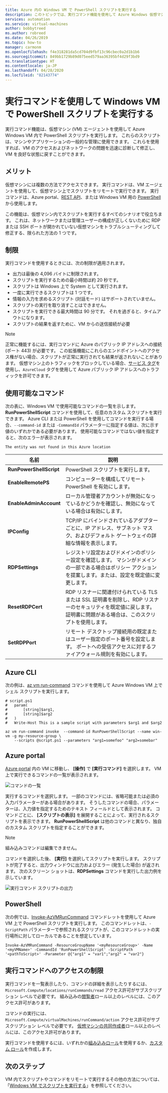```yaml
---
title: Azure 内の Windows VM で PowerShell スクリプトを実行する
description: このトピックでは、実行コマンド機能を使用して Azure Windows 仮想マシン内で PowerShell スクリプトを実行する方法について説明します
services: automation
ms.service: virtual-machines
author: bobbytreed
ms.author: robreed
ms.date: 04/26/2019
ms.topic: how-to
manager: carmonm
ms.openlocfilehash: f4e318281da5cd704d9fbf13c96cbec0a2d1b1b6
ms.sourcegitcommit: 849bb1729b89d075eed579aa36395bf4d29f3bd9
ms.translationtype: HT
ms.contentlocale: ja-JP
ms.lasthandoff: 04/28/2020
ms.locfileid: "82143774"
---
```

# <a name="run-powershell-scripts-in-your-windows-vm-by-using-run-command"></a>実行コマンドを使用して Windows VM で PowerShell スクリプトを実行する

実行コマンド機能は、仮想マシン (VM) エージェントを使用して Azure Windows VM 内で PowerShell スクリプトを実行します。 これらのスクリプトは、マシンやアプリケーションの一般的な管理に使用できます。 これらを使用すれば、VM のアクセスおよびネットワークの問題を迅速に診断して修正し、VM を良好な状態に戻すことができます。

 

## <a name="benefits"></a>メリット

仮想マシンには複数の方法でアクセスできます。 実行コマンドは、VM エージェントを使用して、仮想マシン上でスクリプトをリモートで実行できます。 実行コマンドは、Azure portal、[REST API](/rest/api/compute/virtual%20machines%20run%20commands/runcommand)、または Windows VM 用の [PowerShell](https://docs.microsoft.com/powershell/module/az.compute/invoke-azvmruncommand) から使用します。

この機能は、仮想マシン内でスクリプトを実行するすべてのシナリオで役立ちます。 これは、ネットワークまたは管理ユーザーの構成が正しくないために RDP または SSH ポートが開かれていない仮想マシンをトラブルシューティングして修正する、限られた方法の 1 つです。

## <a name="restrictions"></a>制限

実行コマンドを使用するときには、次の制限が適用されます。

* 出力は最後の 4,096 バイトに制限されます。
* スクリプトを実行するための最小時間は約 20 秒です。
* スクリプトは Windows 上で System として実行されます。
* 一度に実行できるスクリプトは 1 つです。
* 情報の入力を求めるスクリプト (対話モード) はサポートされていません。
* スクリプトの実行を取り消すことはできません。
* スクリプトを実行できる最大時間は 90 分です。 それを過ぎると、タイムアウトになります。
* スクリプトの結果を返すために、VM からの送信接続が必要

> [!NOTE]
> 正常に機能するには、実行コマンドに Azure のパブリック IP アドレスへの接続 (ポート 443) が必要です。 この拡張機能にこれらのエンドポイントへのアクセス権がない場合、スクリプトが正常に実行されても結果が返されないことがあります。 仮想マシン上のトラフィックをブロックしている場合、[サービス タグ](../../virtual-network/security-overview.md#service-tags)を使用し、`AzureCloud` タグを使用して Azure パブリック IP アドレスへのトラフィックを許可できます。

## <a name="available-commands"></a>使用可能なコマンド

次の表に、Windows VM で使用可能なコマンドの一覧を示します。 **RunPowerShellScript** コマンドを使用して、任意のカスタム スクリプトを実行できます。 Azure CLI または PowerShell を使用してコマンドを実行する場合、`--command-id` または `-CommandId` パラメーターに指定する値は、次に示す値のいずれかである必要があります。 使用可能なコマンドではない値を指定すると、次のエラーが表示されます。

```error
The entity was not found in this Azure location
```

|**名前**|**説明**|
|---|---|
|**RunPowerShellScript**|PowerShell スクリプトを実行します。|
|**EnableRemotePS**|コンピューターを構成してリモート PowerShell を有効にします。|
|**EnableAdminAccount**|ローカル管理者アカウントが無効になっているかどうかを確認し、無効になっている場合は有効にします。|
|**IPConfig**| TCP/IP にバインドされているアダプターごとに、IP アドレス、サブネット マスク、およびデフォルト ゲートウェイの詳細な情報を表示します。|
|**RDPSettings**|レジストリ設定およびドメインのポリシー設定を確認します。 マシンがドメインの一部である場合はポリシー アクションを提案します。または、設定を既定値に変更します。|
|**ResetRDPCert**|RDP リスナーに関連付けられている TLS または SSL 証明書を削除し、RDP リスナーのセキュリティを既定値に戻します。 証明書に問題がある場合は、このスクリプトを使用します。|
|**SetRDPPort**|リモート デスクトップ接続用の既定またはユーザー指定のポート番号を設定します。 ポートへの受信アクセスに対するファイアウォール規則を有効にします。|

## <a name="azure-cli"></a>Azure CLI

次の例は、[az vm run-command](/cli/azure/vm/run-command?view=azure-cli-latest#az-vm-run-command-invoke) コマンドを使用して Azure Windows VM 上でシェル スクリプトを実行します。

```azurecli-interactive
# script.ps1
#   param(
#       [string]$arg1,
#       [string]$arg2
#   )
#   Write-Host This is a sample script with parameters $arg1 and $arg2

az vm run-command invoke  --command-id RunPowerShellScript --name win-vm -g my-resource-group \
    --scripts @script.ps1 --parameters "arg1=somefoo" "arg2=somebar"
```

## <a name="azure-portal"></a>Azure portal

[Azure portal](https://portal.azure.com) 内の VM に移動し、 **[操作]** で **[実行コマンド]** を選択します。 VM 上で実行できるコマンドの一覧が表示されます。

![コマンドの一覧](./media/run-command/run-command-list.png)

実行するコマンドを選択します。 一部のコマンドには、省略可能または必須の入力パラメーターがある場合があります。 そうしたコマンドの場合、パラメーターは、入力値を指定するためのテキスト フィールドとして表示されます。 コマンドごとに、 **[スクリプトの表示]** を展開することによって、実行されるスクリプトを表示できます。 **RunPowerShellScript** は他のコマンドと異なり、独自のカスタム スクリプトを指定することができます。

> [!NOTE]
> 組み込みコマンドは編集できません。

コマンドを選択した後、 **[実行]** を選択してスクリプトを実行します。 スクリプトが完了すると、出力ウィンドウに出力およびエラー (発生した場合) が返されます。 次のスクリーン ショットは、**RDPSettings** コマンドを実行した出力例を示しています。

![実行コマンド スクリプトの出力](./media/run-command/run-command-script-output.png)

## <a name="powershell"></a>PowerShell

次の例では、[Invoke-AzVMRunCommand](https://docs.microsoft.com/powershell/module/az.compute/invoke-azvmruncommand) コマンドレットを使用して Azure VM 上で PowerShell スクリプトを実行します。 このコマンドレットは、`-ScriptPath` パラメーターで参照されるスクリプトが、このコマンドレットの実行場所に対してローカルであることを想定しています。

```azurepowershell-interactive
Invoke-AzVMRunCommand -ResourceGroupName '<myResourceGroup>' -Name '<myVMName>' -CommandId 'RunPowerShellScript' -ScriptPath '<pathToScript>' -Parameter @{"arg1" = "var1";"arg2" = "var2"}
```

## <a name="limiting-access-to-run-command"></a>実行コマンドへのアクセスの制限

実行コマンドを一覧表示したり、コマンドの詳細を表示したりするには、`Microsoft.Compute/locations/runCommands/read` アクセス許可がサブスクリプション レベルで必要です。 組み込みの[閲覧者](../../role-based-access-control/built-in-roles.md#reader)ロール以上のレベルには、このアクセス許可があります。

コマンドの実行には、`Microsoft.Compute/virtualMachines/runCommand/action` アクセス許可がサブスクリプション レベルで必要です。 [仮想マシンの共同作成者](../../role-based-access-control/built-in-roles.md#virtual-machine-contributor)ロール以上のレベルには、このアクセス許可があります。

実行コマンドを使用するには、いずれかの[組み込みロール](../../role-based-access-control/built-in-roles.md)を使用するか、[カスタム ロール](../../role-based-access-control/custom-roles.md)を作成します。

## <a name="next-steps"></a>次のステップ

VM 内でスクリプトやコマンドをリモートで実行するその他の方法については、「[Windows VM でスクリプトを実行する](run-scripts-in-vm.md)」を参照してください。
